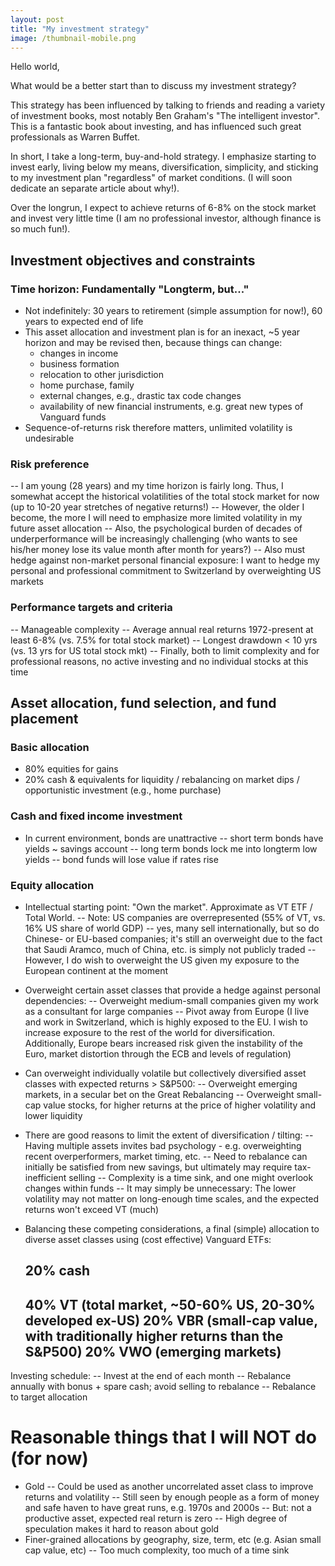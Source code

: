```yaml
---
layout: post
title: "My investment strategy"
image: /thumbnail-mobile.png
---
```


Hello world,

What would be a better start than to discuss my investment strategy?

This strategy has been influenced by talking to friends and reading a variety of investment books, most notably Ben Graham's "The intelligent investor". This is a fantastic book about investing, and has influenced such great professionals as Warren Buffet.

In short, I take a long-term, buy-and-hold strategy. I emphasize starting to invest early, living below my means, diversification, simplicity, and sticking to my investment plan "regardless" of market conditions. (I will soon dedicate an separate article about why!).

Over the longrun, I expect to achieve returns of 6-8% on the stock market and invest very little time (I am no professional investor, although finance is so much fun!). 



## Investment objectives and constraints

### Time horizon: Fundamentally "Longterm, but..."
- Not indefinitely: 30 years to retirement (simple assumption for now!), 60 years to expected end of life
- This asset allocation and investment plan is for an inexact, ~5 year horizon and may be revised then, because things can change:
  - changes in income
  - business formation
  - relocation to other jurisdiction
  - home purchase, family
  - external changes, e.g., drastic tax code changes
  - availability of new financial instruments, e.g. great new types of Vanguard funds
- Sequence-of-returns risk therefore matters, unlimited volatility is undesirable

### Risk preference
  -- I am young (28 years) and my time horizon is fairly long. Thus, I somewhat accept the historical volatilities of the total stock market for now (up to 10-20 year stretches of negative returns!)
  -- However, the older I become, the more I will need to emphasize more limited volatility in my future asset allocation
  -- Also, the psychological burden of decades of underperformance will be increasingly challenging (who wants to see his/her money lose its value month after month for years?)
  -- Also must hedge against non-market personal financial exposure: I want to hedge my personal and professional commitment to Switzerland by overweighting US markets

### Performance targets and criteria
  -- Manageable complexity
  -- Average annual real returns 1972-present at least 6-8% (vs. 7.5% for total stock market)
  -- Longest drawdown < 10 yrs (vs. 13 yrs for US total stock mkt)
  -- Finally, both to limit complexity and for professional reasons, no active investing and no individual stocks at this time


## Asset allocation, fund selection, and fund placement

### Basic allocation 

- 80% equities for gains
- 20% cash & equivalents for liquidity / rebalancing on market dips / opportunistic investment (e.g., home purchase)

### Cash and fixed income investment

- In current environment, bonds are unattractive
      -- short term bonds have yields ~ savings account
      -- long term bonds lock me into longterm low yields
      -- bond funds will lose value if rates rise
  
### Equity allocation

- Intellectual starting point: "Own the market".  Approximate as VT ETF / Total World.
-- Note: US companies are overrepresented (55% of VT, vs. 16% US share of world GDP) -- yes, many sell internationally, but so do Chinese- or EU-based companies; it's still an overweight due to the fact that Saudi Aramco, much of China, etc. is simply not publicly traded
-- However, I do wish to overweight the US given my exposure to the European continent at the moment

- Overweight certain asset classes that provide a hedge against personal dependencies:
-- Overweight medium-small companies given my work as a consultant for large companies
-- Pivot away from Europe (I live and work in Switzerland, which is highly exposed to the EU. I wish to increase exposure to the rest of the world for diversification. Additionally, Europe bears increased risk given the instability of the Euro, market distortion through the ECB and levels of regulation)
- Can overweight individually volatile but collectively diversified asset classes with expected returns > S&P500:
-- Overweight emerging markets, in a secular bet on the Great Rebalancing
-- Overweight small-cap value stocks, for higher returns at the price of higher volatility and lower liquidity
   
- There are good reasons to limit the extent of diversification / tilting:
    -- Having multiple assets invites bad psychology - e.g. overweighting recent overperformers, market timing, etc.
    -- Need to rebalance can initially be satisfied from new savings, but ultimately may require tax-inefficient selling
    -- Complexity is a time sink, and one might overlook changes within funds
    -- It may simply be unnecessary: The lower volatility may not matter on long-enough time scales, and the expected returns won't exceed VT (much)



- Balancing these competing considerations, a final (simple) allocation to diverse asset classes using (cost effective) Vanguard ETFs:

    20%   cash 
    ------------
    40%	  VT (total market, ~50-60% US, 20-30% developed ex-US)
    20%   VBR (small-cap value, with traditionally higher returns than the S&P500)
    20%   VWO (emerging markets)
    ------------

 Investing schedule:
     -- Invest at the end of each month
     -- Rebalance annually with bonus + spare cash; avoid selling to rebalance
     -- Rebalance to target allocation

  
# Reasonable things that I will NOT do (for now)
- Gold
-- Could be used as another uncorrelated asset class to improve returns and volatility
-- Still seen by enough people as a form of money and safe haven to have great runs, e.g. 1970s and 2000s
-- But: not a productive asset, expected real return is zero
-- High degree of speculation makes it hard to reason about gold
- Finer-grained allocations by geography, size, term, etc (e.g. Asian small cap value, etc)
-- Too much complexity, too much of a time sink





